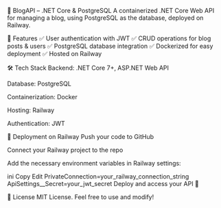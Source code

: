 🚀 BlogAPI – .NET Core & PostgreSQL
A containerized .NET Core Web API for managing a blog, using PostgreSQL as the database, deployed on Railway.

📌 Features
✅ User authentication with JWT
✅ CRUD operations for blog posts & users
✅ PostgreSQL database integration
✅ Dockerized for easy deployment
✅ Hosted on Railway

🛠️ Tech Stack
Backend: .NET Core 7+, ASP.NET Web API

Database: PostgreSQL

Containerization: Docker

Hosting: Railway

Authentication: JWT

🚀 Deployment on Railway
Push your code to GitHub

Connect your Railway project to the repo

Add the necessary environment variables in Railway settings:

ini
Copy
Edit
PrivateConnection=your_railway_connection_string
ApiSettings__Secret=your_jwt_secret
Deploy and access your API 🎉

📜 License
MIT License. Feel free to use and modify!
